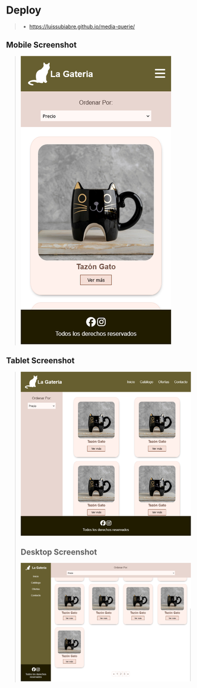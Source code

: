 # Deploy
>- https://luissubiabre.github.io/media-querie/
## Mobile Screenshot
> ![Screenshot](./assets/img/screenshot/mobile.png)
## Tablet Screenshot
> ![Screenshot](./assets/img/screenshot/tablet.png)
> ## Desktop Screenshot
> ![Screenshot](./assets/img/screenshot/desktop.png)
